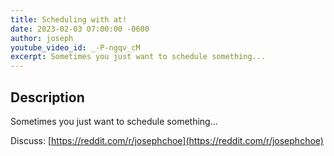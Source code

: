 ```yaml
---
title: Scheduling with at!
date: 2023-02-03 07:00:00 -0600
author: joseph
youtube_video_id: _-P-ngqv_cM
excerpt: Sometimes you just want to schedule something...
---
```


## Description

Sometimes you just want to schedule something...

Discuss: [https://reddit.com/r/josephchoe](https://reddit.com/r/josephchoe)
